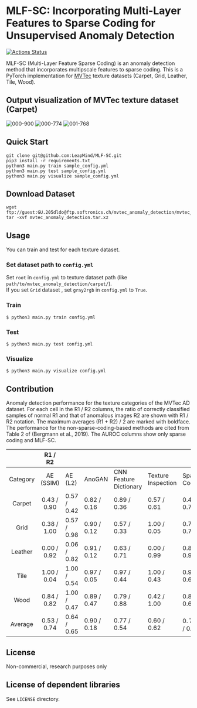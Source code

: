 # MLF-SC: Incorporating Multi-Layer Features to Sparse Coding for Unsupervised Anomaly Detection

[![Actions Status](https://github.com/LeapMind/MLF-SC/workflows/MLF-SC/badge.svg)](https://github.com/LeapMind/MLF-SC/actions)

MLF-SC (Multi-Layer Feature Sparse Coding) is an anomaly detection method that incorporates multipscale features to sparse coding.
This is a PyTorch implementation for [MVTec](https://www.mvtec.com/company/research/datasets/mvtec-ad/) texture datasets (Carpet, Grid, Leather, Tile, Wood).

## Output visualization of MVTec texture dataset (Carpet)

![000-900](https://user-images.githubusercontent.com/46925310/79444545-4399a500-8016-11ea-9ef0-14f72f2c47ee.png)
![000-774](https://user-images.githubusercontent.com/46925310/79444575-4bf1e000-8016-11ea-803a-410cc9623621.png)
![001-768](https://user-images.githubusercontent.com/46925310/79444703-7cd21500-8016-11ea-9250-b51a7f6fae09.png)

## Quick Start
```
git clone git@github.com:LeapMind/MLF-SC.git
pip3 install -r requirements.txt
python3 main.py train sample_config.yml
python3 main.py test sample_config.yml
python3 main.py visualize sample_comfig.yml
```

## Download Dataset
```
wget ftp://guest:GU.205dldo@ftp.softronics.ch/mvtec_anomaly_detection/mvtec_anomaly_detection.tar.xz
tar -xvf mvtec_anomaly_detection.tar.xz 
```

## Usage
You can train and test for each texture dataset.

### Set dataset path to `config.yml`
Set `root` in `config.yml` to texture dataset path (like `path/to/mvtec_anomaly_detection/carpet/`).  
If you set `Grid` dataset , set `gray2rgb` in `config.yml` to `True`. 

### Train
```
$ python3 main.py train config.yml
```

### Test
```
$ python3 main.py test config.yml
```

### Visualize
```
$ python3 main.py visualize config.yml
```

## Contribution

Anomaly detection performance for the texture categories of the MVTec AD dataset. For each cell in the R1 / R2 columns, the ratio of correctly classified samples of normal R1 and that of anomalous images R2 are shown with R1 / R2 notation.  The maximum averages (R1 + R2) / 2 are marked with boldface. The performance for the non-sparse-coding-based methods are cited from Table 2 of (Bergmann et al., 2019). The AUROC columns show only sparse coding and MLF-SC.

|   | R1 / R2 |  |  |  |  |  |  | AUROC |  |
| :---: | :---: | --- | --- | --- | --- | --- | --- | :---: | --- |
|  Category | AE (SSIM) | AE (L2) | AnoGAN | CNN<br/>Feature Dictionary | Texture<br/>Inspection | Sparse<br/>Coding | MLF-SC<br/>(Proposed) | Sparse<br/>Coding | MLF-SC<br/>(Proposed) |
|  Carpet | 0.43 / 0.90 | 0.57 / 0.42 | 0.82 / 0.16 | 0.89 / 0.36 | 0.57 / 0.61 | 0.43 / 0.79 | **1.00 / 0.98** | 0.58 | **0.99** |
|  Grid | 0.38 / 1.00 | 0.57 / 0.98 | 0.90 / 0.12 | 0.57 / 0.33 | 1.00 / 0.05 | 0.76 / 0.72 | **1.00 / 0.88** | 0.89 | **0.97** |
|  Leather | 0.00 / 0.92 | 0.06 / 0.82 | 0.91 / 0.12 | 0.63 / 0.71 | 0.00 / 0.99 | 0.84 / 0.96 | **0.97 / 0.97** | 0.95 | **0.99** |
|  Tile | 1.00 / 0.04 | 1.00 / 0.54 | 0.97 / 0.05 | 0.97 / 0.44 | 1.00 / 0.43 | 0.94 / 0.60 | **0.94 / 0.76** | 0.86 | **0.92** |
|  Wood | 0.84 / 0.82 | 1.00 / 0.47 | 0.89 / 0.47 | 0.79 / 0.88 | 0.42 / 1.00 | 0.84 / 0.60 | **0.95 / 0.98** | 0.97 | **0.99** |
|  Average | 0.53 / 0.74 | 0.64 / 0.65 | 0.90 / 0.18 | 0.77 / 0.54 | 0.60 / 0.62 | 0.７６ / 0.81 | **0.97 / 0.91** | 0.85 | **0.97** |

## License
Non-commercial, research purposes only

## License of dependent libraries
See `LICENSE` directory.
